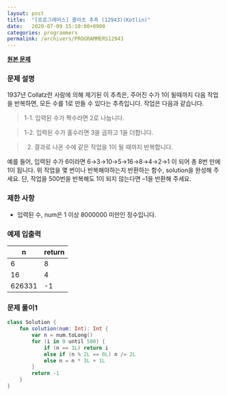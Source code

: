 ```yaml
---
layout: post
title:  "[프로그래머스] 콜라츠 추측 (12943)(Kotlin)"
date:   2020-07-09 15:10:00+0900
categories: programmers
permalink: /archivers/PROGRAMMERS12943
---
```


**[원본 문제](https://programmers.co.kr/learn/courses/30/lessons/12943)**

### 문제 설명

1937년 Collatz란 사람에 의해 제기된 이 추측은, 주어진 수가 1이 될때까지 다음 작업을 반복하면, 모든 수를 1로 만들 수 있다는 추측입니다. 작업은 다음과 같습니다.

> 1-1. 입력된 수가 짝수라면 2로 나눕니다.

> 1-2. 입력된 수가 홀수라면 3을 곱하고 1을 더합니다.

> 2. 결과로 나온 수에 같은 작업을 1이 될 때까지 반복합니다.

예를 들어, 입력된 수가 6이라면 6→3→10→5→16→8→4→2→1 이 되어 총 8번 만에 1이 됩니다. 위 작업을 몇 번이나 반복해야하는지 반환하는 함수, solution을 완성해 주세요. 단, 작업을 500번을 반복해도 1이 되지 않는다면 –1을 반환해 주세요.

### 제한 사항

  * 입력된 수, num은 1 이상 8000000 미만인 정수입니다.

### 예제 입출력

|n|return|
|-|-|
|6|8|
|16|4|
|626331|-1|

### 문제 풀이1

```kotlin
class Solution {
    fun solution(num: Int): Int {
        var n = num.toLong()
        for (i in 0 until 500) {
            if (n == 1L) return i
            else if (n % 2L == 0L) n /= 2L
            else n = n * 3L + 1L
        }
        return -1
    }
}
```
